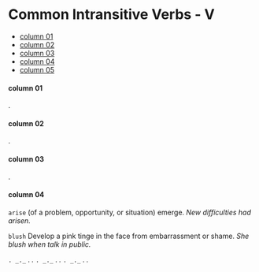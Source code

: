 # Common Intransitive Verbs - V #


* [column 01](#column-01)
* [column 02](#column-02)
* [column 03](#column-03)
* [column 04](#column-04)
* [column 05](#column-05)

#### column 01 ####
.

#### column 02 ####
.

#### column 03 ####
.

#### column 04 ####
`arise`
(of a problem, opportunity, or situation) emerge.
_New difficulties had arisen._

`blush`
Develop a pink tinge in the face from embarrassment or shame.
_She blush when talk in public._

``
.
_._
``
.
_._
``
.
_._
``
.
_._
``
.
_._
``
.
_._
